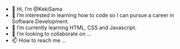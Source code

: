 - 👋 Hi, I’m @KekiSama
- 👀 I’m interested in learning how to code so I can pursue a career in Software Development.
- 🌱 I’m currently learning HTML, CSS and Javascript.
- 💞️ I’m looking to collaborate on ...
- 📫 How to reach me ...

<!---
KekiSama/KekiSama is a ✨ special ✨ repository because its `README.md` (this file) appears on your GitHub profile.
You can click the Preview link to take a look at your changes.
--->
